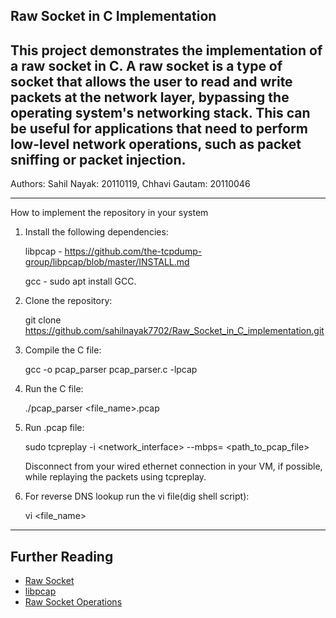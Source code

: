 Raw Socket in C Implementation
------------------------------------------------------------------------------------------------------------------------------------------------------------------------------------------------------------------------------------
This project demonstrates the implementation of a raw socket in C. A raw socket is a type of socket that allows the user to read and write packets at the network layer, bypassing the operating system's networking stack. This can be useful for applications that need to perform low-level network operations, such as packet sniffing or packet injection.
---------------------------------------------------------------------------------------------------------------------------------------------------------------------------------------------------------------------------
Authors: Sahil Nayak: 20110119, Chhavi Gautam: 20110046

---------------------------------------------------------------------------------------------------------------------------------------------------------------------------------------------------------------------------------------------------------------------
How to implement the repository in your system

1. Install the following dependencies:
   
   libpcap - https://github.com/the-tcpdump-group/libpcap/blob/master/INSTALL.md
   
   gcc - sudo apt install GCC.
   
3. Clone the repository:
   
   git clone https://github.com/sahilnayak7702/Raw_Socket_in_C_implementation.git


4. Compile the C file:
   
   gcc -o pcap_parser pcap_parser.c -lpcap


5. Run the C file:
   
   ./pcap_parser <file_name>.pcap

6. Run .pcap file:

   sudo tcpreplay -i <network_interface> --mbps=<speed> <path_to_pcap_file>

   Disconnect from your wired ethernet connection in your VM, if possible, while replaying the packets using tcpreplay.

8. For reverse DNS lookup run the vi file(dig shell script):

   vi <file_name>


*************************************************************************************************************************************************************

## Further Reading

* [Raw Socket](https://en.wikipedia.org/wiki/Raw_socket)
* [libpcap](https://www.tcpdump.org/)
* [Raw Socket Operations]([https://www.tcpdump.org/](https://docs.google.com/document/d/1z42olU6x9EOZqK7pLIESQqhDs2aKFl18PKx0jgIr390/edit#heading=h.h41uezhi9kbk)https://docs.google.com/document/d/1z42olU6x9EOZqK7pLIESQqhDs2aKFl18PKx0jgIr390/edit#heading=h.h41uezhi9kbk)
